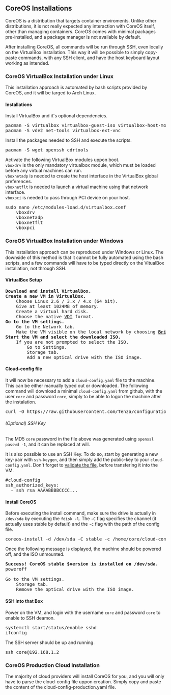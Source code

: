 ## CoreOS Installations

CoreOS is a distribution that targets container enviroments. Unlike other distributions, it is not really expected any interaction with CoreOS itself, other than managing containers. CoreOS comes with minimal packages pre-installed, and a package manager is not available by default. 

After installing CoreOS, all commands will be run through SSH, even locally on the VirtualBox installation. This way it will be possible to simply copy-paste commands, with any SSH client, and have the host keyboard layout working as intended. 

### CoreOS VirtualBox Installation under Linux

This installation approach is automated by bash scripts provided by CoreOS, and it will be targed to Arch Linux.

#### Installations

Install VirtualBox and it's optional dependencies.

<pre>
pacman -S virtualbox virtualbox-guest-iso virtualbox-host-modules-arch virtualbox-guest-utils
pacman -S vde2 net-tools virtualbox-ext-vnc
</pre>

Install the packages needed to SSH and execute the scripts.

<pre>
pacman -S wget openssh cdrtools
</pre>

Activate the following VirtualBox modules uppon boot.  
`vboxdrv` is the only mandatory virtualbox module, which must be loaded before any virtual machines can run.  
`vboxnetadp` is needed to create the host interface in the VirtualBox global preferences.  
`vboxnetflt` is needed to launch a virtual machine using that network interface.  
`vboxpci` is needed to pass through PCI device on your host.  

<pre>
sudo nano /etc/modules-load.d/virtualbox.conf
	vboxdrv
	vboxnetadp
	vboxnetflt
	vboxpci
</pre>

### CoreOS VirtualBox Installation under Windows

This installation approach can be reproduced under Windows or Linux. The downside of this method is that it cannot be fully automated using the bash scripts, and a few commands will have to be typed directly on the VitualBox installation, not through SSH.

#### VirtualBox Setup

<pre>
<b>Download and install VirtualBox.</b>
<b>Create a new VM in VirtualBox.</b>
    Choose Linux 2.6 / 3.x / 4.x (64 bit).
    Give at least 1024MB of memory.
    Create a virtual hard disk.
    Choose the native <a href="https://superuser.com/questions/360517/what-disk-image-should-i-use-with-virtualbox-vdi-vmdk-vhd-or-hdd">VDI</a> format.
<b>Go to the VM settings.</b>
    Go to the Network tab.
    Make the VM visible on the local network by choosing <b><a href="https://www.howtogeek.com/122641/how-to-forward-ports-to-a-virtual-machine-and-use-it-as-a-server/">Bridged Mode</a></b>.
<b>Start the VM and select the downloaded ISO.</b>
    If you are not prompted to select the ISO.
    	Go to Settings.
		Storage tab.
		Add a new optical drive with the ISO image.
</pre>

#### Cloud-config file

It will now be necessary to add a `cloud-config.yaml` file to the machine. This can be either manually typed out or downloaded. The following command will download a minimal `cloud-config.yaml` from github, with the user `core` and password `core`, simply to be able to logon the machine after the instalation. 

<pre>
curl -O https://raw.githubusercontent.com/Tenza/configurations/master/CoreOS%20DevOps/cloud-config.yaml
</pre>

###### (Optional) SSH Key

The MD5 `core` password in the file above was generated using `openssl passwd -1`, and it can be replaced at will.

It is also possible to use an SSH Key. To do so, start by generating a new key-pair with `ssh-keygen`, and then simply add the public-key to your `cloud-config.yaml`. Don't forget to [validate the file](https://coreos.com/validate/), before transfering it into the VM.

<pre>
#cloud-config
ssh_authorized_keys:
  - ssh_rsa AAAABBBBCCCC...
</pre>

#### Install CoreOS

Before executing the install command, make sure the drive is actually in `/dev/sda` by executing the `fdisk -l`. The `-C` flag specifies the channel (it actually uses stable by default) and the `-c` flag with the path of the config file. 

<pre>
coreos-install -d /dev/sda -C stable -c /home/core/cloud-config.yaml
</pre>

Once the following message is displayed, the machine should be powered off, and the ISO unmounted.

<pre>
<b>Success! CoreOS stable $version is installed on /dev/sda.</b>
poweroff

Go to the VM settings.
	Storage tab.
	Remove the optical drive with the ISO image.
</pre>

#### SSH Into that Box

Power on the VM, and login with the username `core` and password `core` to enable to SSH deamon.  

<pre>
systemctl start/status/enable sshd
ifconfig
</pre>

The SSH server should be up and running.

<pre>
ssh core@192.168.1.2
</pre>

### CoreOS Production Cloud Installation 

The majority of cloud providers will install CoreOS for you, and you will only have to parse the cloud-config file uppon creation. Simply copy and paste the content of the cloud-config-production.yaml file.
